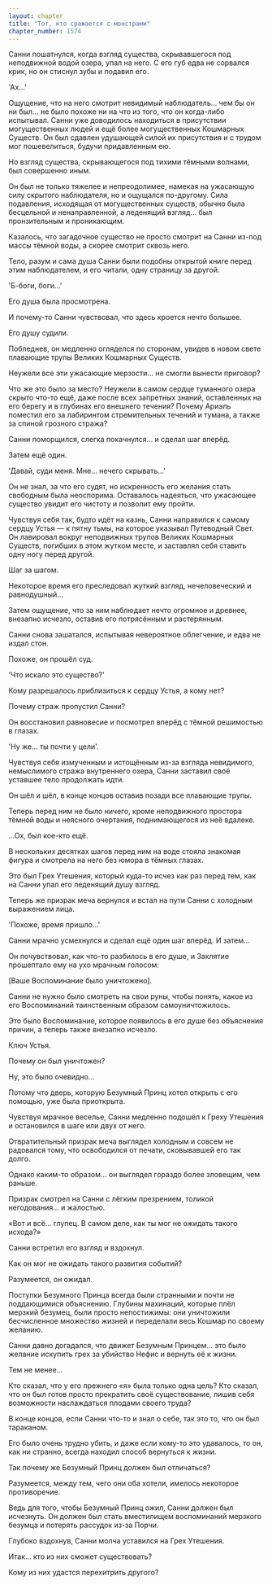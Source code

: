 ```yaml
---
layout: chapter
title: "Тот, кто сражается с монстрами"
chapter_number: 1574
---
```




Санни пошатнулся, когда взгляд существа, скрывавшегося под неподвижной водой озера, упал на него. С его губ едва не сорвался крик, но он стиснул зубы и подавил его.

'Ах...'

Ощущение, что на него смотрит невидимый наблюдатель... чем бы он ни был... не было похоже ни на что из того, что он когда-либо испытывал. Санни уже доводилось находиться в присутствии могущественных людей и ещё более могущественных Кошмарных Существ. Он был сдавлен удушающей силой их присутствия и с трудом мог пошевелиться, будучи придавленным ею.

Но взгляд существа, скрывающегося под тихими тёмными волнами, был совершенно иным.

Он был не только тяжелее и непреодолимее, намекая на ужасающую силу скрытого наблюдателя, но и ощущался по-другому. Сила подавления, исходящая от могущественных существ, обычно была бесцельной и ненаправленной, а леденящий взгляд... был пронзительным и проникающим.

Казалось, что загадочное существо не просто смотрит на Санни из-под массы тёмной воды, а скорее смотрит сквозь него.

Тело, разум и сама душа Санни были подобны открытой книге перед этим наблюдателем, и его читали, одну страницу за другой.

'Б-боги, боги...'

Его душа была просмотрена.

И почему-то Санни чувствовал, что здесь кроется нечто большее.

Его душу судили.

Побледнев, он медленно огляделся по сторонам, увидев в новом свете плавающие трупы Великих Кошмарных Существ.

Неужели все эти ужасающие мерзости... не смогли вынести приговор?

Что же это было за место? Неужели в самом сердце туманного озера скрыто что-то ещё, даже после всех запретных знаний, оставленных на его берегу и в глубинах его внешнего течения? Почему Ариэль поместил его за лабиринтом стремительных течений и тумана, а также за спиной грозного стража?

Санни поморщился, слегка покачнулся... и сделал шаг вперёд.

Затем ещё один.

'Давай, суди меня. Мне... нечего скрывать...'

Он не знал, за что его судят, но искренность его желания стать свободным была неоспорима. Оставалось надеяться, что ужасающее существо увидит его чистоту и позволит ему пройти.

Чувствуя себя так, будто идёт на казнь, Санни направился к самому сердцу Устья — к пятну тьмы, на которое указывал Путеводный Свет. Он лавировал вокруг неподвижных трупов Великих Кошмарных Существ, погибших в этом жутком месте, и заставлял себя ставить одну ногу перед другой.

Шаг за шагом.

Некоторое время его преследовал жуткий взгляд, нечеловеческий и равнодушный...

Затем ощущение, что за ним наблюдает нечто огромное и древнее, внезапно исчезло, оставив его потрясённым и растерянным.

Санни снова зашатался, испытывая невероятное облегчение, и едва не издал стон.

Похоже, он прошёл суд.

'Что искало это существо?'

Кому разрешалось приблизиться к сердцу Устья, а кому нет?

Почему страж пропустил Санни?

Он восстановил равновесие и посмотрел вперёд с тёмной решимостью в глазах.

'Ну же... ты почти у цели'.

Чувствуя себя измученным и истощённым из-за взгляда невидимого, немыслимого стража внутреннего озера, Санни заставил своё уставшее тело продолжать идти.

Он шёл и шёл, в конце концов оставив позади все плавающие трупы.

Теперь перед ним не было ничего, кроме неподвижного простора тёмной воды и неясного очертания, поднимающегося из неё вдалеке.

...Ох, был кое-кто ещё.

В нескольких десятках шагов перед ним на воде стояла знакомая фигура и смотрела на него без юмора в тёмных глазах.

Это был Грех Утешения, который куда-то исчез как раз перед тем, как на Санни упал его леденящий душу взгляд.

Теперь же призрак меча вернулся и встал на пути Санни с холодным выражением лица.

'Похоже, время пришло...'

Санни мрачно усмехнулся и сделал ещё один шаг вперёд. И затем…

Он почувствовал, как что-то разбилось в его душе, и Заклятие прошептало ему на ухо мрачным голосом:

[Ваше Воспоминание было уничтожено].

Санни не нужно было смотреть на свои руны, чтобы понять, какое из его Воспоминаний таинственным образом самоуничтожилось.

Это было Воспоминание, которое появилось в его душе без объяснения причин, а теперь также внезапно исчезло.

Ключ Устья.

Почему он был уничтожен?

Ну, это было очевидно...

Потому что дверь, которую Безумный Принц хотел открыть с его помощью, уже была приоткрыта.

Чувствуя мрачное веселье, Санни медленно подошёл к Греху Утешения и остановился в шаге или двух от него.

Отвратительный призрак меча выглядел холодным и совсем не радовался тому, что освободился от печати, сковывавшей его так долго.

Однако каким-то образом... он выглядел гораздо более зловещим, чем раньше.

Призрак смотрел на Санни с лёгким презрением, толикой негодования... и жалостью.

«Вот и всё... глупец. В самом деле, как ты мог не ожидать такого исхода?»

Санни встретил его взгляд и вздохнул.

Как он мог не ожидать такого развития событий?

Разумеется, он ожидал.

Поступки Безумного Принца всегда были странными и почти не поддающимися объяснению. Глубины махинаций, которые плёл мерзкий безумец, были просто непостижимы: они уничтожили бесчисленное множество жизней и переделали весь Кошмар по своему желанию.

Санни давно догадался, что движет Безумным Принцем... это было желание искупить грех за убийство Нефис и вернуть её к жизни.

Тем не менее...

Кто сказал, что у его прежнего «я» была только одна цель? Кто сказал, что он был готов просто прекратить своё существование, лишив себя возможности наслаждаться плодами своего труда?

В конце концов, если Санни что-то и знал о себе, так это то, что он был тараканом.

Его было очень трудно убить, и даже если кому-то это удавалось, то он, как ни странно, всегда находил способ вернуться к жизни.

Так почему же Безумный Принц должен был отличаться?

Разумеется, между тем, чего они оба хотели, имелось некоторое противоречие.

Ведь для того, чтобы Безумный Принц ожил, Санни должен был исчезнуть. Он должен был стать вместилищем воспоминаний мерзкого безумца и потерять рассудок из-за Порчи.

Глубоко вздохнув, Санни молча уставился на Грех Утешения.

Итак... кто из них сможет существовать?

Кому из них удастся перехитрить другого?

